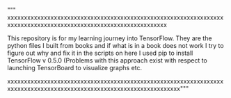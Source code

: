 """ xxxxxxxxxxxxxxxxxxxxxxxxxxxxxxxxxxxxxxxxxxxxxxxxxxxxxxxxxxxxxxxxxxxxxxxxxxxxxxxxxxxxxxxxxxxxxxxxxxxxxxxxxxxxxxxxx

This repository is for my learning journey into TensorFlow. They are the python files I built from books and if what
is in a book does not work I try to figure out why and fix it in the scripts on here
I used pip to install TensorFlow v 0.5.0 (Problems with this approach exist with respect to launching TensorBoard to 
visualize graphs etc.

xxxxxxxxxxxxxxxxxxxxxxxxxxxxxxxxxxxxxxxxxxxxxxxxxxxxxxxxxxxxxxxxxxxxxxxxxxxxxxxxxxxxxxxxxxxxxxxxxxxxxxxxxxxxxxxxxxxxx"""
